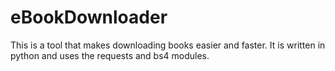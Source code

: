 # eBookDownloader

This is a tool that makes downloading books easier and faster. It is written in python and uses the requests and bs4 modules.
